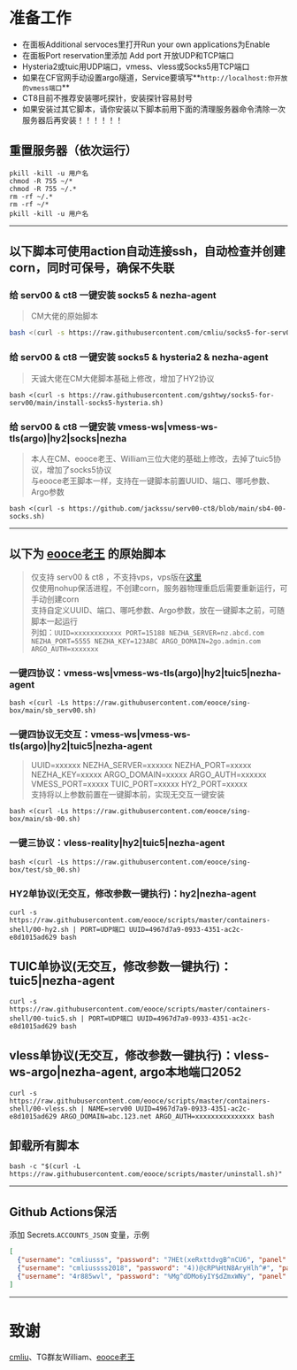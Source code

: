 # 准备工作
- 在面板Additional servoces里打开Run your own applications为Enable  
- 在面板Port reservation里添加 Add port 开放UDP和TCP端口  
- Hysteria2或tuic用UDP端口，vmess、vless或Socks5用TCP端口
- 如果在CF官网手动设置argo隧道，Service要填写**`http://localhost:你开放的vmess端口`**
- CT8目前不推荐安装哪吒探针，安装探针容易封号
- 如果安装过其它脚本，请你安装以下脚本前用下面的清理服务器命令清除一次服务器后再安装！！！！！！


## 重置服务器（依次运行）  
```
pkill -kill -u 用户名
chmod -R 755 ~/* 
chmod -R 755 ~/.* 
rm -rf ~/.* 
rm -rf ~/*
pkill -kill -u 用户名
```

----

## 以下脚本可使用action自动连接ssh，自动检查并创建corn，同时可保号，确保不失联

### 给 serv00 & ct8 一键安装 socks5 & nezha-agent
> CM大佬的原始脚本  

```bash
bash <(curl -s https://raw.githubusercontent.com/cmliu/socks5-for-serv00/main/install-socks5.sh)
```

### 给 serv00 & ct8 一键安装 socks5 & hysteria2 & nezha-agent  
> 天诚大佬在CM大佬脚本基础上修改，增加了HY2协议  

```
bash <(curl -s https://raw.githubusercontent.com/gshtwy/socks5-for-serv00/main/install-socks5-hysteria.sh)
```

### 给 serv00 & ct8 一键安装 vmess-ws|vmess-ws-tls(argo)|hy2|socks|nezha  
> 本人在CM、eooce老王、William三位大佬的基础上修改，去掉了tuic5协议，增加了socks5协议  
> 与eooce老王脚本一样，支持在一键脚本前置UUID、端口、哪吒参数、Argo参数  

```
bash <(curl -s https://github.com/jackssu/serv00-ct8/blob/main/sb4-00-socks.sh)
```

----

## 以下为 [eooce老王](https://github.com/eooce/Sing-box) 的原始脚本  
> 仅支持 serv00 & ct8 ，不支持vps，vps版在[这里](https://github.com/yutian81/Sing-box)  
> 仅使用nohup保活进程，不创建corn，服务器物理重启后需要重新运行，可手动创建corn    
> 支持自定义UUID、端口、哪吒参数、Argo参数，放在一键脚本之前，可随脚本一起运行  
> 列如：`UUID=xxxxxxxxxxxx PORT=15188 NEZHA_SERVER=nz.abcd.com NEZHA_PORT=5555 NEZHA_KEY=123ABC ARGO_DOMAIN=2go.admin.com ARGO_AUTH=xxxxxxx`  

### 一键四协议：vmess-ws|vmess-ws-tls(argo)|hy2|tuic5|nezha-agent
```
bash <(curl -Ls https://raw.githubusercontent.com/eooce/sing-box/main/sb_serv00.sh)
```
### 一键四协议无交互：vmess-ws|vmess-ws-tls(argo)|hy2|tuic5|nezha-agent
> UUID=xxxxxx NEZHA_SERVER=xxxxxx NEZHA_PORT=xxxxx NEZHA_KEY=xxxxx  ARGO_DOMAIN=xxxxx ARGO_AUTH=xxxxxx  VMESS_PORT=xxxxx  TUIC_PORT=xxxxx  HY2_PORT=xxxxx  
> 支持将以上参数前置在一键脚本前，实现无交互一键安装

```
bash <(curl -Ls https://raw.githubusercontent.com/eooce/sing-box/main/sb-00.sh)
```
### 一键三协议：vless-reality|hy2|tuic5|nezha-agent
```
bash <(curl -Ls https://raw.githubusercontent.com/eooce/sing-box/test/sb_00.sh)
```
### HY2单协议(无交互，修改参数一键执行)：hy2|nezha-agent
```
curl -s https://raw.githubusercontent.com/eooce/scripts/master/containers-shell/00-hy2.sh | PORT=UDP端口 UUID=4967d7a9-0933-4351-ac2c-e8d1015ad629 bash
```
## TUIC单协议(无交互，修改参数一键执行)：tuic5|nezha-agent
```
curl -s https://raw.githubusercontent.com/eooce/scripts/master/containers-shell/00-tuic5.sh | PORT=UDP端口 UUID=4967d7a9-0933-4351-ac2c-e8d1015ad629 bash
```
## vless单协议(无交互，修改参数一键执行)：vless-ws-argo|nezha-agent, argo本地端口2052
```
curl -s https://raw.githubusercontent.com/eooce/scripts/master/containers-shell/00-vless.sh | NAME=serv00 UUID=4967d7a9-0933-4351-ac2c-e8d1015ad629 ARGO_DOMAIN=abc.123.net ARGO_AUTH=xxxxxxxxxxxxxxx bash
```
## 卸载所有脚本
```
bash -c "$(curl -L https://raw.githubusercontent.com/eooce/scripts/master/uninstall.sh)"
```

----
## Github Actions保活
添加 Secrets.`ACCOUNTS_JSON` 变量，示例
```json
[
  {"username": "cmliusss", "password": "7HEt(xeRxttdvgB^nCU6", "panel": "panel4.serv00.com", "ssh": "s4.serv00.com"},
  {"username": "cmliussss2018", "password": "4))@cRP%HtN8AryHlh^#", "panel": "panel7.serv00.com", "ssh": "s7.serv00.com"},
  {"username": "4r885wvl", "password": "%Mg^dDMo6yIY$dZmxWNy", "panel": "panel.ct8.pl", "ssh": "s1.ct8.pl"}
]
```
----
# 致谢
[cmliu](https://github.com/cmliu/socks5-for-serv00)、TG群友William、[eooce老王](https://github.com/eooce/Sing-box)  
